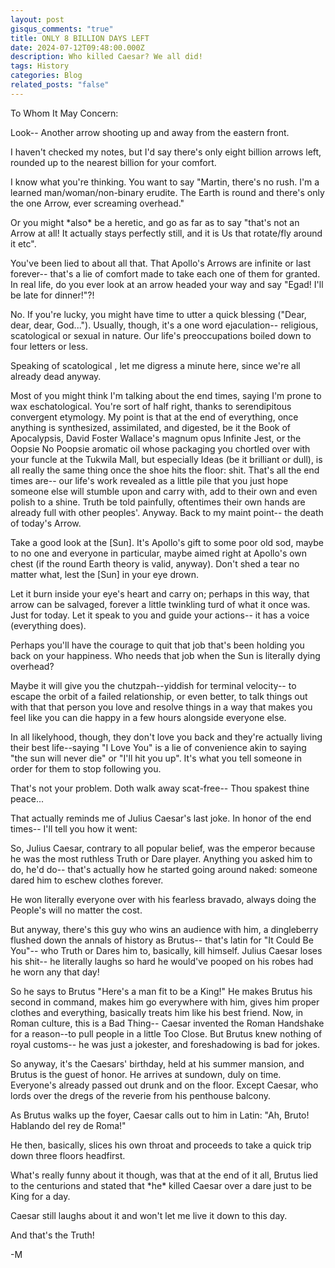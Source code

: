 ```yaml
---
layout: post
gisqus_comments: "true"
title: ONLY 8 BILLION DAYS LEFT
date: 2024-07-12T09:48:00.000Z
description: Who killed Caesar? We all did!
tags: History
categories: Blog
related_posts: "false"
---
```

To Whom It May Concern:



Look-- Another arrow shooting up and away from the eastern front. 

I haven't checked my notes, but I'd say there's only eight billion arrows left, rounded up to the nearest billion for your comfort. 

I know what you're thinking. You want to say "Martin, there's no rush. I'm a learned man/woman/non-binary erudite. The Earth is round and there's only the one Arrow, ever screaming overhead."

Or you might \*also\* be a heretic, and go as far as to say "that's not an Arrow at all! It actually stays perfectly still, and it is Us that rotate/fly around it etc".

You've been lied to about all that. That Apollo's Arrows are infinite or last forever-- that's a lie of comfort made to take each one of them for granted. In real life, do you ever look at an arrow headed your way and say "Egad! I'll be late for dinner!"?!

No. If you're lucky, you might have time to utter a quick blessing ("Dear, dear, dear, God..."). Usually, though, it's a one word ejaculation-- religious, scatological or sexual in nature. Our life's preoccupations boiled down to four letters or less. 

Speaking of scatological , let me digress a minute here, since we're all already dead anyway.

Most of you might think I'm talking about the end times, saying I'm prone to wax eschatological. You're sort of half right, thanks to serendipitous convergent etymology. My point is that at the end of everything, once anything is synthesized, assimilated, and digested, be it the Book of Apocalypsis, David Foster Wallace's magnum opus Infinite Jest, or the Oopsie No Poopsie aromatic oil whose packaging you chortled over with your funcle at the Tukwila Mall, but especially Ideas (be it brilliant or dull), is all really the same thing once the shoe hits the floor: shit. That's all the end times are-- our life's work revealed as a little pile that you just hope someone else will stumble upon and carry with, add to their own and even polish to a shine. Truth be told painfully, oftentimes their own hands are already full with other peoples'. Anyway. Back to my maint point-- the death of today's Arrow.



Take a good look at the \[Sun]. It's Apollo's gift to some poor old sod, maybe to no one and everyone in particular, maybe aimed right at Apollo's own chest (if the round Earth theory is valid, anyway). Don't shed a tear no matter what, lest the \[Sun] in your eye drown. 

Let it burn inside your eye's heart and carry on; perhaps in this way, that arrow can be salvaged, forever a little twinkling turd of what it once was. Just for today. Let it speak to you and guide your actions-- it has a voice (everything does).

Perhaps you'll have the courage to quit that job that's been holding you back on your happiness. Who needs that job when the Sun is literally dying overhead?

Maybe it will give you the chutzpah--yiddish for terminal velocity-- to escape the orbit of a failed relationship, or even better, to talk things out with that that person you love and resolve things in a way that makes you feel like you can die happy in a few hours alongside everyone else.

In all likelyhood, though, they don't love you back and they're actually living their best life--saying "I Love You" is a lie of convenience akin to saying "the sun will never die" or "I'll hit you up". It's what you tell someone in order for them to stop following you.

That's not your problem. Doth walk away scat-free-- Thou spakest thine peace... 

That actually reminds me of Julius Caesar's last joke. In honor of the end times-- I'll tell you how it went:



So, Julius Caesar, contrary to all popular belief, was the emperor because he was the most ruthless Truth or Dare player. Anything you asked him to do, he'd do-- that's actually how he started going around naked: someone dared him to eschew clothes forever.

He won literally everyone over with his fearless bravado, always doing the People's will no matter the cost.

But anyway, there's this guy who wins an audience with him, a dingleberry flushed down the annals of history as Brutus-- that's latin for "It Could Be You"-- who Truth or Dares him to, basically, kill himself. Julius Caesar loses his shit-- he literally laughs so hard he would've pooped on his robes had he worn any that day!

So he says to Brutus "Here's a man fit to be a King!" He makes Brutus his second in command, makes him go everywhere with him, gives him proper clothes and everything, basically treats him like his best friend. Now, in Roman culture, this is a Bad Thing-- Caesar invented the Roman Handshake for a reason--to pull people in a little Too Close. But Brutus knew nothing of royal customs-- he was just a jokester, and foreshadowing is bad for jokes.

So anyway, it's the Caesars' birthday, held at his summer mansion, and Brutus is the guest of honor. He arrives at sundown, duly on time. Everyone's already passed out drunk and on the floor. Except Caesar, who lords over the dregs of the reverie from his penthouse balcony.

As Brutus walks up the foyer, Caesar calls out to him in Latin: "Ah, Bruto! Hablando del rey de Roma!" 

He then, basically, slices his own throat and proceeds to take a quick trip down three floors headfirst. 



What's really funny about it though, was that at the end of it all, Brutus lied to the centurions and stated that \*he\* killed Caesar over a dare just to be King for a day.

Caesar still laughs about it and won't let me live it down to this day.

And that's the Truth!

-M
